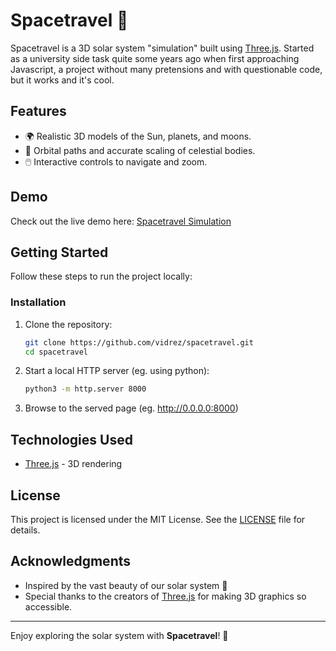 # Spacetravel 🌌

Spacetravel is a 3D solar system "simulation" built using [Three.js](https://threejs.org/). Started as a university side task quite some years ago when first approaching Javascript, a project without many pretensions and with questionable code, but it works and it's cool.

## Features

- 🌍 Realistic 3D models of the Sun, planets, and moons.
- 🌌 Orbital paths and accurate scaling of celestial bodies.
- 🖱️ Interactive controls to navigate and zoom.

## Demo

Check out the live demo here: [Spacetravel Simulation](https://spacetravel.vidrez.me/)

## Getting Started

Follow these steps to run the project locally:

### Installation

1. Clone the repository:
   ```bash
   git clone https://github.com/vidrez/spacetravel.git
   cd spacetravel
   ```

2. Start a local HTTP server (eg. using python):
   ```bash
   python3 -m http.server 8000
   ```
3. Browse to the served page (eg. http://0.0.0.0:8000)

## Technologies Used

- [Three.js](https://threejs.org/) - 3D rendering

## License

This project is licensed under the MIT License. See the [LICENSE](LICENSE) file for details.

## Acknowledgments

- Inspired by the vast beauty of our solar system 🌠
- Special thanks to the creators of [Three.js](https://threejs.org/) for making 3D graphics so accessible.

---

Enjoy exploring the solar system with **Spacetravel**! 🚀
